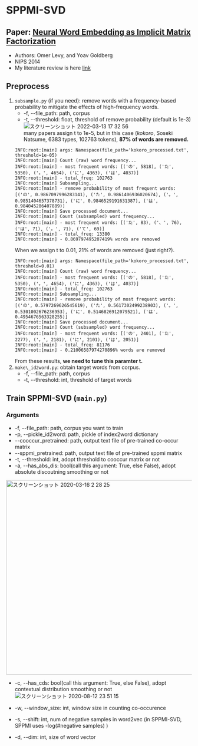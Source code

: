 # SPPMI-SVD
## Paper: [Neural Word Embedding as Implicit Matrix Factorization](https://papers.nips.cc/paper/5477-neural-word-embedding-as-implicit-matrix-factorization.pdf)
- Authors: Omer Levy, and Yoav Goldberg  
- NIPS 2014  
- My literature review is here [link](https://github.com/a1da4/paper/issues/27)  

## Preprocess  
1. `subsample.py` (if you need): remove words with a frequency-based probability to mitigate the effects of high-frequency words.
   - -f, --file\_path: path, corpus
   - -t, --threshold: float, threshold of remove probability (default is 1e-3)
   ![スクリーンショット 2022-03-13 17 32 56](https://user-images.githubusercontent.com/45454055/158051633-a26ef501-2509-4c71-bf1e-2166773d4ad1.png)  
   many papers assign t to 1e-5, but in this case (_kokoro_, Soseki Natsume, 6383 types, 102763 tokens), **87% of words are removed.**
   ```
   INFO:root:[main] args: Namespace(file_path='kokoro_processed.txt', threshold=1e-05)
   INFO:root:[main] Count (raw) word frequency...
   INFO:root:[main] - most frequent words: [('の', 5818), ('た', 5350), ('。', 4654), ('に', 4363), ('は', 4037)]
   INFO:root:[main] - total_freq: 102763
   INFO:root:[main] Subsampling...
   INFO:root:[main] - remove probability of most frequent words: [('の', 0.9867097996283141), ('た', 0.9861406936020674), ('。', 0.9851404657378731), ('に', 0.9846529191631387), ('は', 0.984045286407889)]
   INFO:root:[main] Save processed document...
   INFO:root:[main] Count (subsampled) word frequency...
   INFO:root:[main] - most frequent words: [('た', 83), ('、', 76), ('は', 71), ('。', 71), ('て', 69)]
   INFO:root:[main] - total_freq: 13380
   INFO:root:[main] - 0.869797495207419% words are removed
   ```
   When we assign t to 0.01, 21% of words are removed (just right?).
   ```
   INFO:root:[main] args: Namespace(file_path='kokoro_processed.txt', threshold=0.01)
   INFO:root:[main] Count (raw) word frequency...
   INFO:root:[main] - most frequent words: [('の', 5818), ('た', 5350), ('。', 4654), ('に', 4363), ('は', 4037)]
   INFO:root:[main] - total_freq: 102763
   INFO:root:[main] Subsampling...
   INFO:root:[main] - remove probability of most frequent words: [('の', 0.5797269626545619), ('た', 0.5617302499238903), ('。', 0.5301002676236953), ('に', 0.5146826912079521), ('は', 0.4954676563328255)]
   INFO:root:[main] Save processed document...
   INFO:root:[main] Count (subsampled) word frequency...
   INFO:root:[main] - most frequent words: [('の', 2401), ('た', 2277), ('。', 2181), ('に', 2101), ('は', 2051)]
   INFO:root:[main] - total_freq: 81176
   INFO:root:[main] - 0.21006587974270896% words are removed
   ```
   From these results, **we need to tune this paramter t.** 
2. `make\_id2word.py`: obtain target words from corpus.
   - -f, --file\_path: path, corpus
   - -t, --threshold: int, threshold of target words

## Train SPPMI-SVD (`main.py`) 
### Arguments
- -f, --file\_path: path, corpus you want to train
- -p, --pickle\_id2word: path, pickle of index2word dictionary
- --cooccur\_pretrained: path, output text file of pre-trained co-occur matrix
- --sppmi\_pretrained: path, output text file of pre-trained sppmi matrix
- -t, --threshold: int, adopt threshold to cooccur matrix or not
- -a, --has\_abs\_dis: bool(call this argument: True, else False), adopt absolute discoutning smoothing or not
<img width="528" alt="スクリーンショット 2020-03-16 2 28 25" src="https://user-images.githubusercontent.com/45454055/76706835-d1d7ee00-672d-11ea-9d31-0b83d4dbeb79.png">

- -c, --has\_cds: bool(call this argument: True, else False), adopt contextual distribution smoothing or not
![スクリーンショット 2020-08-12 23 51 15](https://user-images.githubusercontent.com/45454055/90030195-b8e06280-dcf6-11ea-9aa0-c21055fa44fc.png)

- -w, --window\_size: int, window size in counting co-occurence
- -s, --shift: int, num of negative samples in word2vec (in SPPMI-SVD, SPPMI uses -log(#negative samples) )
- -d, --dim: int, size of word vector
